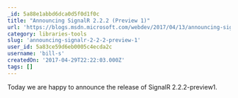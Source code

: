 ```yaml
---
_id: 5a88e1abbd6dca0d5f0d1f0c
title: "Announcing SignalR 2.2.2 (Preview 1)"
url: 'https://blogs.msdn.microsoft.com/webdev/2017/04/13/announcing-signalr-2-2-2-preview-1/'
category: libraries-tools
slug: 'announcing-signalr-2-2-2-preview-1'
user_id: 5a83ce59d6eb0005c4ecda2c
username: 'bill-s'
createdOn: '2017-04-29T22:22:03.000Z'
tags: []
---
```


Today we are happy to announce the release of SignalR 2.2.2-preview1.
